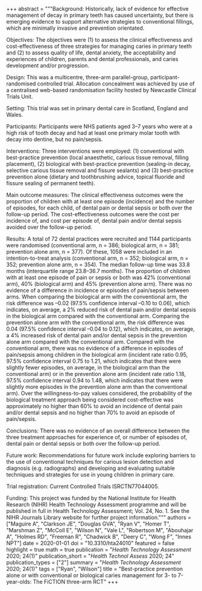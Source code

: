 +++
abstract = """Background: Historically, lack of evidence for effective management of decay in primary teeth has caused uncertainty, but there is emerging evidence to support alternative strategies to conventional fillings, which are minimally invasive and prevention orientated.

Objectives: The objectives were (1) to assess the clinical effectiveness and cost-effectiveness of three strategies for managing caries in primary teeth and (2) to assess quality of life, dental anxiety, the acceptability and experiences of children, parents and dental professionals, and caries development and/or progression.

Design: This was a multicentre, three-arm parallel-group, participant-randomised controlled trial. Allocation concealment was achieved by use of a centralised web-based randomisation facility hosted by Newcastle Clinical Trials Unit.

Setting: This trial was set in primary dental care in Scotland, England and Wales.

Participants: Participants were NHS patients aged 3–7 years who were at a high risk of tooth decay and had at least one primary molar tooth with decay into dentine, but no pain/sepsis.

Interventions: Three interventions were employed: (1) conventional with best-practice prevention (local anaesthetic, carious tissue removal, filling placement), (2) biological with best-practice prevention (sealing-in decay, selective carious tissue removal and fissure sealants) and (3) best-practice prevention alone (dietary and toothbrushing advice, topical fluoride and fissure sealing of permanent teeth).

Main outcome measures: The clinical effectiveness outcomes were the proportion of children with at least one episode (incidence) and the number of episodes, for each child, of dental pain or dental sepsis or both over the follow-up period. The cost-effectiveness outcomes were the cost per incidence of, and cost per episode of, dental pain and/or dental sepsis avoided over the follow-up period.

Results: A total of 72 dental practices were recruited and 1144 participants were randomised (conventional arm, n = 386; biological arm, n = 381; prevention alone arm, n = 377). Of these, 1058 were included in an intention-to-treat analysis (conventional arm, n = 352; biological arm, n = 352; prevention alone arm, n = 354). The median follow-up time was 33.8 months (interquartile range 23.8–36.7 months). The proportion of children with at least one episode of pain or sepsis or both was 42% (conventional arm), 40% (biological arm) and 45% (prevention alone arm). There was no evidence of a difference in incidence or episodes of pain/sepsis between arms. When comparing the biological arm with the conventional arm, the risk difference was –0.02 (97.5% confidence interval –0.10 to 0.06), which indicates, on average, a 2% reduced risk of dental pain and/or dental sepsis in the biological arm compared with the conventional arm. Comparing the prevention alone arm with the conventional arm, the risk difference was 0.04 (97.5% confidence interval –0.04 to 0.12), which indicates, on average, a 4% increased risk of dental pain and/or dental sepsis in the prevention alone arm compared with the conventional arm. Compared with the conventional arm, there was no evidence of a difference in episodes of pain/sepsis among children in the biological arm (incident rate ratio 0.95, 97.5% confidence interval 0.75 to 1.21, which indicates that there were slightly fewer episodes, on average, in the biological arm than the conventional arm) or in the prevention alone arm (incident rate ratio 1.18, 97.5% confidence interval 0.94 to 1.48, which indicates that there were slightly more episodes in the prevention alone arm than the conventional arm). Over the willingness-to-pay values considered, the probability of the biological treatment approach being considered cost-effective was approximately no higher than 60% to avoid an incidence of dental pain and/or dental sepsis and no higher than 70% to avoid an episode of pain/sepsis.

Conclusions: There was no evidence of an overall difference between the three treatment approaches for experience of, or number of episodes of, dental pain or dental sepsis or both over the follow-up period.

Future work: Recommendations for future work include exploring barriers to the use of conventional techniques for carious lesion detection and diagnosis (e.g. radiographs) and developing and evaluating suitable techniques and strategies for use in young children in primary care.

Trial registration: Current Controlled Trials ISRCTN77044005.

Funding: This project was funded by the National Institute for Health Research (NIHR) Health Technology Assessment programme and will be published in full in Health Technology Assessment; Vol. 24, No. 1. See the NIHR Journals Library website for further project information."""
authors = ["Maguire A", "Clarkson JE", "Douglas GVA", "Ryan V", "Homer T", "Marshman Z", "McColl E", "Wilson N", "Vale L", "Robertson M", "Abouhajar A", "Holmes RD", "Freeman R", "Chadwick B", "Deery C", "Wong F", "Innes NPT"]
date = 2020-01-01
doi = "10.3310/hta24010"
featured = false
highlight = true
math = true
publication = "*Health Technology Assessment* 2020; 24(1)"
publication_short = "*Health Technol Assess* 2020; 24"
publication_types = ["2"]
summary = "*Health Technology Assessment* 2020; 24(1)"
tags = ["Ryan", "Wilson"]
title = "Best-practice prevention alone or with conventional or biological caries management for 3- to 7-year-olds: The FiCTION three-arm RCT"
+++
